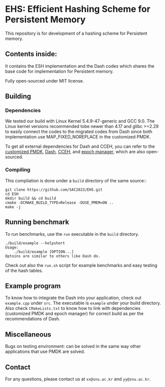 # EHS: Efficient Hashing Scheme for Persistent Memory

This repository is for development of a hashing scheme for Persistent memory.

## Contents inside:

It contains the ESH implementation and the Dash codes which shares the base code for implementation for Persistent memory.

Fully open-sourced under MIT license.


## Building

### Dependencies
We tested our build with Linux Kernel 5.4.9-47-generic and GCC 9.0. The Linux kernel versions recommended tobe newer than 4.17 and glibc >=2.29 to easily connect the codes to the migrated codes from Dash since both implementation use MAP_FIXED_NOREPLACE in the customized PMDK. 

To get all external dependencies for Dash and CCEH, you can refer to the [customized PMDK](https://github.com/XiangpengHao/pmdk), [Dash](https://github.com/baotonglu/dash), [CCEH](https://github.com/DICL/CCEH), and [epoch manager](https://github.com/XiangpengHao/VeryPM), which are also open-sourced. 

### Compiling
This compliation is done under a `build` directory of the same source::
```EHS
git clone https://github.com/SAC2023/EHS.git
cd ESH
mkdir build && cd build
cmake -DCMAKE_BUILD_TYPE=Release -DUSE_PMEM=ON .. 
make -j
```

## Running benchmark
To run benchmarks, use the `run` executable in the `build` directory. 

```ESH
./build/example --helpshort
Usage: 
    ./build/example [OPTION...]
Optoins are similar to others like Dash do.
```
Check out also the `run.sh` script for example benchmarks and easy testing of the hash tables. 

## Example program

To know how to integrate the Dash into your application, check out `example.cpp` under `src`.
The executable is `example` under your build directory. 
Also check `CMakeLists.txt` to know how to link with dependencies (customized PMDK and epoch manager) for correct build as per the recommendations of Dash. 

## Miscellaneous

Bugs on testing environment: can be solved in the same way other applications that use PMDK are solved.

## Contact

For any questions, please contact us at `xx@snu.ac.kr` and `yy@snu.ac.kr`.
